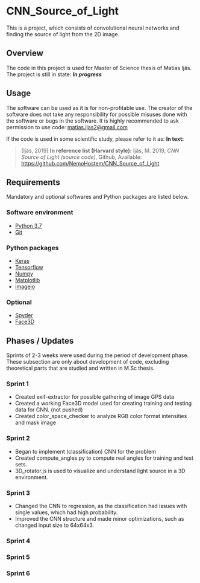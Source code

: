 # CNN_Source_of_Light
This is a project, which consists of convolutional neural networks and finding the source of light from the 2D image.

## Overview
The code in this project is used for Master of Science thesis of Matias Ijäs.
The project is still in state: ***In progress***

## Usage
The software can be used as it is for non-profitable use. The creator of the software does not take any responsibility for possible misuses done with the software or bugs in the software.
It is highly recommended to ask permission to use code: matias.ijas2@gmail.com

If the code is used in some scientific study, please refer to it as:
**In text:**
> (Ijäs, 2019)
**In reference list (Harvard style):**
> Ijäs, M. 2019, *CNN Source of Light (source code)*, Github, Available: https://github.com/NemoHostem/CNN_Source_of_Light

## Requirements
Mandatory and optional softwares and Python packages are listed below.

### Software environment
- [Python 3.7](https://www.python.org/downloads/)
- [Git](https://git-scm.com/downloads)

### Python packages
- [Keras](https://keras.io/)
- [Tensorflow](https://www.tensorflow.org/)
- [Numpy](https://www.numpy.org/)
- [Matplotlib](https://matplotlib.org/)
- [imageio](https://pypi.org/project/imageio/)

### Optional
- [Spyder](https://www.spyder-ide.org/)
- [Face3D](https://github.com/YadiraF/face3d)

## Phases / Updates
Sprints of 2-3 weeks were used during the period of development phase. These subsection are only about development of code, excluding theoretical parts that are studied and written in M.Sc thesis.

### Sprint 1
- Created exif-extractor for possible gathering of image GPS data
- Created a working Face3D model used for creating training and testing data for CNN. (not pushed)
- Created color_space_checker to analyze RGB color format intensities and mask image

### Sprint 2
- Began to implement (classification) CNN for the problem
- Created compute_angles.py to compute real angles for training and test sets.
- 3D_rotator.js is used to visualize and understand light source in a 3D environment.

### Sprint 3
- Changed the CNN to regression, as the classification had issues with single values, which had high probability.
- Improved the CNN structure and made minor optimizations, such as changed input size to 64x64x3.

### Sprint 4

### Sprint 5

### Sprint 6


